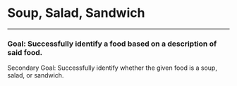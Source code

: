 # Soup, Salad, Sandwich
---
### Goal: Successfully identify a food based on a description of said food.
Secondary Goal: Successfully identify whether the given food is a soup, salad, or sandwich.
